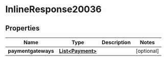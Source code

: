 
# InlineResponse20036

## Properties
Name | Type | Description | Notes
------------ | ------------- | ------------- | -------------
**paymentgateways** | [**List&lt;Payment&gt;**](Payment.md) |  |  [optional]



